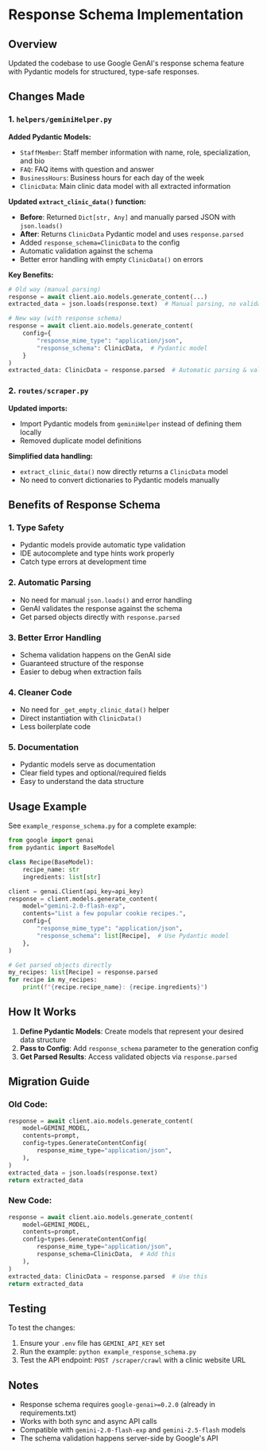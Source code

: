 # Response Schema Implementation

## Overview
Updated the codebase to use Google GenAI's response schema feature with Pydantic models for structured, type-safe responses.

## Changes Made

### 1. `helpers/geminiHelper.py`

**Added Pydantic Models:**
- `StaffMember`: Staff member information with name, role, specialization, and bio
- `FAQ`: FAQ items with question and answer
- `BusinessHours`: Business hours for each day of the week
- `ClinicData`: Main clinic data model with all extracted information

**Updated `extract_clinic_data()` function:**
- **Before**: Returned `Dict[str, Any]` and manually parsed JSON with `json.loads()`
- **After**: Returns `ClinicData` Pydantic model and uses `response.parsed`
- Added `response_schema=ClinicData` to the config
- Automatic validation against the schema
- Better error handling with empty `ClinicData()` on errors

**Key Benefits:**
```python
# Old way (manual parsing)
response = await client.aio.models.generate_content(...)
extracted_data = json.loads(response.text)  # Manual parsing, no validation

# New way (with response schema)
response = await client.aio.models.generate_content(
    config={
        "response_mime_type": "application/json",
        "response_schema": ClinicData,  # Pydantic model
    }
)
extracted_data: ClinicData = response.parsed  # Automatic parsing & validation
```

### 2. `routes/scraper.py`

**Updated imports:**
- Import Pydantic models from `geminiHelper` instead of defining them locally
- Removed duplicate model definitions

**Simplified data handling:**
- `extract_clinic_data()` now directly returns a `ClinicData` model
- No need to convert dictionaries to Pydantic models manually

## Benefits of Response Schema

### 1. **Type Safety**
- Pydantic models provide automatic type validation
- IDE autocomplete and type hints work properly
- Catch type errors at development time

### 2. **Automatic Parsing**
- No need for manual `json.loads()` and error handling
- GenAI validates the response against the schema
- Get parsed objects directly with `response.parsed`

### 3. **Better Error Handling**
- Schema validation happens on the GenAI side
- Guaranteed structure of the response
- Easier to debug when extraction fails

### 4. **Cleaner Code**
- No need for `_get_empty_clinic_data()` helper
- Direct instantiation with `ClinicData()`
- Less boilerplate code

### 5. **Documentation**
- Pydantic models serve as documentation
- Clear field types and optional/required fields
- Easy to understand the data structure

## Usage Example

See `example_response_schema.py` for a complete example:

```python
from google import genai
from pydantic import BaseModel

class Recipe(BaseModel):
    recipe_name: str
    ingredients: list[str]

client = genai.Client(api_key=api_key)
response = client.models.generate_content(
    model="gemini-2.0-flash-exp",
    contents="List a few popular cookie recipes.",
    config={
        "response_mime_type": "application/json",
        "response_schema": list[Recipe],  # Use Pydantic model
    },
)

# Get parsed objects directly
my_recipes: list[Recipe] = response.parsed
for recipe in my_recipes:
    print(f"{recipe.recipe_name}: {recipe.ingredients}")
```

## How It Works

1. **Define Pydantic Models**: Create models that represent your desired data structure
2. **Pass to Config**: Add `response_schema` parameter to the generation config
3. **Get Parsed Results**: Access validated objects via `response.parsed`

## Migration Guide

### Old Code:
```python
response = await client.aio.models.generate_content(
    model=GEMINI_MODEL,
    contents=prompt,
    config=types.GenerateContentConfig(
        response_mime_type="application/json",
    ),
)
extracted_data = json.loads(response.text)
return extracted_data
```

### New Code:
```python
response = await client.aio.models.generate_content(
    model=GEMINI_MODEL,
    contents=prompt,
    config=types.GenerateContentConfig(
        response_mime_type="application/json",
        response_schema=ClinicData,  # Add this
    ),
)
extracted_data: ClinicData = response.parsed  # Use this
return extracted_data
```

## Testing

To test the changes:

1. Ensure your `.env` file has `GEMINI_API_KEY` set
2. Run the example: `python example_response_schema.py`
3. Test the API endpoint: `POST /scraper/crawl` with a clinic website URL

## Notes

- Response schema requires `google-genai>=0.2.0` (already in requirements.txt)
- Works with both sync and async API calls
- Compatible with `gemini-2.0-flash-exp` and `gemini-2.5-flash` models
- The schema validation happens server-side by Google's API


